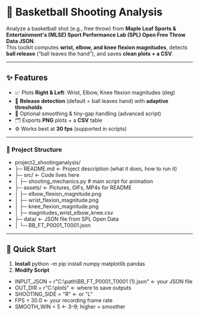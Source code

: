# 🏀 Basketball Shooting Analysis

Analyze a basketball shot (e.g., free throw) from **Maple Leaf Sports & Entertainment's (MLSE) Sport Performance Lab (SPL) Open Free Throw Data JSON**.  
This toolkit computes **wrist, elbow, and knee flexion magnitudes**, detects **ball release** (“ball leaves the hand”), and saves **clean plots + a CSV**. 

---

## ✨ Features

- 📈 Plots **Right & Left**: Wrist, Elbow, Knee flexion magnitudes (deg)
- 🎯 **Release detection** (default = ball leaves hand) with **adaptive thresholds**
- 🧽 Optional smoothing & tiny-gap handling (advanced script)
- 🗂️ Exports **PNG** plots + a **CSV** table
- ⚙️ Works best at **30 fps** (supported in scripts)

---

### 📂 Project Structure
- project2_shootinganalysis/
- ├─ README.md                       ← Project description (what it does, how to run it)
- ├─ src/                            ← Code lives here
- │   ├─ shooting_mechanics.py   # main script for animation              
- ├─ assets/                         ← Pictures, GIFs, MP4s for README
- │  ├─ elbow_flexion_magnitude.png
- │  ├─ wrist_flexion_magnitude.png
- │  ├─ knee_flexion_magnitude.png
- │  ├─ magnitudes_wrist_elbow_knee.csv
- ├─ data/                           ← JSON file from SPL Open Data 
- │  └─ BB_FT_P0001_T0001.json

---

## 🚀 Quick Start

1. **Install**
   python -m pip install numpy matplotlib pandas
2. **Modify Script**
- INPUT_JSON    = r"C:\path\BB_FT_P0001_T0001 (1).json"   ← your JSON file
- OUT_DIR       = r"C:\plots"                             ← where to save outputs
- SHOOTING_SIDE = "R"                                     ← or "L"
- FPS           = 30.0                                    ← your recording frame rate
- SMOOTH_WIN    = 5                                       ← 3–9; higher = smoother
